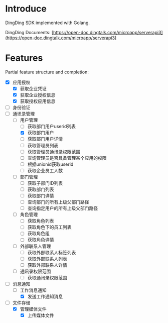 # Introduce
DingDing SDK implemented with Golang.

DingDing Documents: [https://open-doc.dingtalk.com/microapp/serverapi3](https://open-doc.dingtalk.com/microapp/serverapi3)
# Features
Partial feature structure and completion:
 - [x] 应用授权
   - [x] 获取企业凭证
   - [x] 获取企业授权信息
   - [x] 获取授权应用信息
 - [ ] 身份验证
 - [ ] 通讯录管理
   - [ ] 用户管理
     - [ ] 获取部门用户userid列表
	 - [x] 获取部门用户
	 - [ ] 获取部门用户详情
	 - [ ] 获取管理员列表
	 - [ ] 获取管理员通讯录权限范围
	 - [ ] 查询管理员是否具备管理某个应用的权限
	 - [ ] 根据unionid获取userid
	 - [ ] 获取企业员工人数
   - [ ] 部门管理
     - [ ] 获取子部门ID列表
	 - [ ] 获取部门列表
	 - [ ] 获取部门详情
	 - [ ] 查询部门的所有上级父部门路径
	 - [ ] 查询指定用户的所有上级父部门路径
   - [ ] 角色管理
     - [ ] 获取角色列表
	 - [ ] 获取角色下的员工列表
	 - [ ] 获取角色组
	 - [ ] 获取角色详情
   - [ ] 外部联系人管理
     - [ ] 获取外部联系人标签列表
	 - [ ] 获取外部联系人列表
	 - [ ] 获取外部联系人详情
   - [ ] 通讯录权限范围
     - [ ] 获取通讯录权限范围
 - [ ] 消息通知
   - [ ] 工作消息通知
     - [x] 发送工作通知消息
 - [ ] 文件存储
   - [x] 管理媒体文件
     - [x] 上传媒体文件
